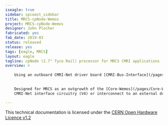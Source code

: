 ```yaml
---
iseagle: true
sidebar: spcoast_sidebar
title: MRCS-cpNode-Wemos
project: MRCS-cpNode-Wemos
designer: John Plocher
fabricated: yes
fab_date: 2019-03
status: released
release: yes
tags: [eagle, MRCS]
layout: eagle
tagline: cpNode (2.7" Tyco Rail) processor for MRCS CMRI applications
overview: >
    
    Using an outboard CMRI-Net driver board [CMRI-Bus-Interface](/pages/CMRI-Bus-Interface.html).
    
    
    Designed for MRCS as an outgrowth of the [Core-Wemos](/pages/Core-Wemos.html) project, this version includes
    CMRI-Net interface circuitry (V4) or interconnect to an external driver board (V5).
    
---
```



This technical documentation is licensed under the [CERN Open Hardware Licence v1.2](http://www.ohwr.org/attachments/2388/cern_ohl_v_1_2.txt)
